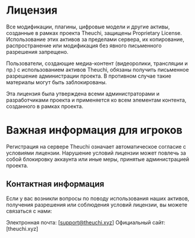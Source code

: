 # Лицензия
Все модификации, плагины, цифровые модели и другие активы, созданные в рамках проекта Theuchi, защищены Proprietary License. Использование этих активов за пределами сервера, их копирование, распространение или модификация без явного письменного разрешения запрещено.

Пользователи, создающие медиа-контент (видеоролики, трансляции и пр.) с использованием активов Theuchi, обязаны получить письменное разрешение администрации проекта. В противном случае такие материалы могут быть заблокированы.

Эта лицензия была утверждена всеми администраторами и разработчиками проекта и применяется ко всем элементам контента, созданного в рамках проекта.

# Важная информация для игроков
Регистрация на сервере Theuchi означает автоматическое согласие с условиями лицензии. Нарушение условий лицензии может повлечь за собой блокировку аккаунта или иные меры, принятые администрацией проекта.

## Контактная информация
Если у вас возникли вопросы по поводу использования наших активов, получения разрешения или соблюдения условий лицензии, вы можете связаться с нами:

Электронная почта: [support@theuchi.xyz]
Официальный сайт: [theuchi.xyz]
